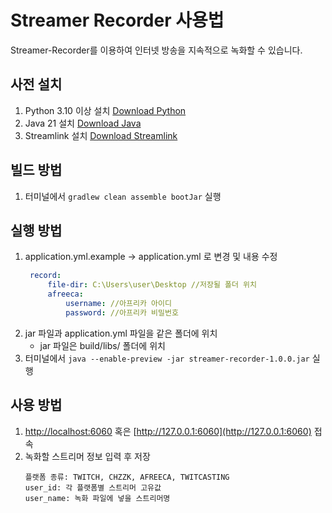 # Streamer Recorder 사용법

Streamer-Recorder를 이용하여 인터넷 방송을 지속적으로 녹화할 수 있습니다.

## **사전 설치**

1. Python 3.10 이상 설치 [Download Python](https://www.python.org/downloads/)
2. Java 21 설치 [Download Java](https://aws.amazon.com/corretto/)
3. Streamlink 설치 [Download Streamlink](https://streamlink.github.io/install.html)


## **빌드 방법**

1. 터미널에서 `gradlew clean assemble bootJar` 실행
    

## **실행 방법**

1. application.yml.example → application.yml 로 변경 및 내용 수정
   ```yml
    record: 
        file-dir: C:\Users\user\Desktop //저장될 폴더 위치 
        afreeca: 
            username: //아프리카 아이디 
            password: //아프리카 비밀번호
    ```
2. jar 파일과 application.yml 파일을 같은 폴더에 위치
   - jar 파일은 build/libs/ 폴더에 위치
3. 터미널에서 `java --enable-preview -jar streamer-recorder-1.0.0.jar` 실행


## **사용 방법**

1. [http://localhost:6060](http://localhost:6060) 혹은 [http://127.0.0.1:6060](http://127.0.0.1:6060) 접속
2. 녹화할 스트리머 정보 입력 후 저장
   ```
   플랫폼 종류: TWITCH, CHZZK, AFREECA, TWITCASTING
   user_id: 각 플랫폼별 스트리머 고유값
   user_name: 녹화 파일에 넣을 스트리머명
   ```
